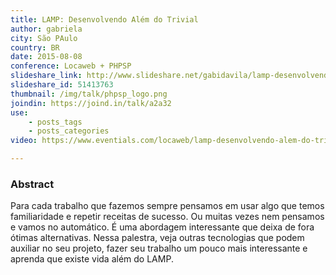 ```yaml
---
title: LAMP: Desenvolvendo Além do Trivial
author: gabriela
city: São PAulo
country: BR
date: 2015-08-08
conference: Locaweb + PHPSP
slideshare_link: http://www.slideshare.net/gabidavila/lamp-desenvolvendo-alm-do-trivial
slideshare_id: 51413763
thumbnail: /img/talk/phpsp_logo.png
joindin: https://joind.in/talk/a2a32
use:
    - posts_tags
    - posts_categories
video: https://www.eventials.com/locaweb/lamp-desenvolvendo-alem-do-trivial-com-gabriela-davila/

---
```


<h3>Abstract</h3>
Para cada trabalho que fazemos sempre pensamos em usar algo que temos familiaridade e repetir receitas de sucesso. Ou muitas vezes nem pensamos e vamos no automático. É uma abordagem interessante que deixa de fora ótimas alternativas. Nessa palestra, veja outras tecnologias que podem auxiliar no seu projeto, fazer seu trabalho um pouco mais interessante e aprenda que existe vida além do LAMP.
